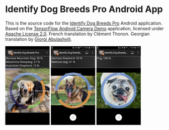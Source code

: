 # Identify Dog Breeds Pro Android App

This is the source code for the <a href="https://play.google.com/store/apps/details?id=com.jstappdev.identify_dog_breeds_pro">Identify Dog Breeds Pro</a> Android application. Based on the <a href="https://github.com/tensorflow/tensorflow/tree/master/tensorflow/examples/android">TensorFlow Android Camera Demo</a>
 application, licensed under <a href="https://github.com/j05t/identify-dog-breeds-pro/blob/master/LICENSE">Apache License 2.0</a>. French translation by Clément Thonon. Georgian translation by <a href="https://github.com/givargi">Giorgi Abulashvili</a>.
 
<img src="https://github.com/j05t/identify-dog-breeds-pro/blob/master/metadata/en-US/images/phoneScreenshots/1.png" alt="Screenshot" width="28%" height="28%" /> <img src="https://github.com/j05t/identify-dog-breeds-pro/blob/master/metadata/en-US/images/phoneScreenshots/5.png" alt="Another Screenshot" width="28%" height="28%" /> <img src="https://github.com/j05t/identify-dog-breeds-pro/blob/master/metadata/en-US/images/phoneScreenshots/6.png" alt="Another Screenshot" width="28%" height="28%" />
